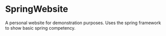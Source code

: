 # SpringWebsite
A personal website for demonstration purposes. Uses the spring framework to show basic spring competency. 
